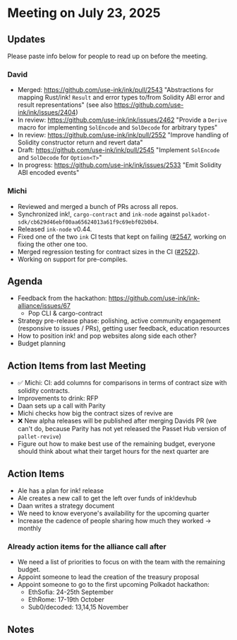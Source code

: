 # Meeting on July 23, 2025

## Updates
Please paste info below for people to read up on before the meeting.

### David
- Merged: https://github.com/use-ink/ink/pull/2543 "Abstractions for mapping Rust/ink! `Result` and error types to/from Solidity ABI error and result representations" (see also https://github.com/use-ink/ink/issues/2404)
- In review: https://github.com/use-ink/ink/issues/2462 "Provide a `Derive` macro for implementing `SolEncode` and `SolDecode` for arbitrary types"
- In review: https://github.com/use-ink/ink/pull/2552 "Improve handling of Solidity constructor return and revert data"
- Draft: https://github.com/use-ink/ink/pull/2545 "Implement `SolEncode` and `SolDecode` for `Option<T>`"
- In progress: https://github.com/use-ink/ink/issues/2533 "Emit Solidity ABI encoded events"

### Michi
- Reviewed and merged a bunch of PRs across all repos.
- Synchronized ink!, `cargo-contract` and `ink-node` against `polkadot-sdk/cb629d46ebf00aa65624013a61f9c69ebf02b0b4`.
- Released `ink-node` v0.44.
- Fixed one of the two `ink` CI tests that kept on failing ([#2547](https://github.com/use-ink/ink/pull/2547), working on fixing the other one too.
- Merged regression testing for contract sizes in the CI ([#2522](https://github.com/use-ink/ink/pull/2522)).
- Working on support for pre-compiles.

## Agenda
- Feedback from the hackathon: https://github.com/use-ink/ink-alliance/issues/67
  - Pop CLI & cargo-contract
- Strategy pre-release phase: polishing, active community engagement (responsive to issues / PRs), getting user feedback, education resources
- How to position ink! and pop websites along side each other?
- Budget planning

## Action Items from last Meeting
- ✅ Michi: CI: add columns for comparisons in terms of contract size with solidity contracts.
- Improvements to drink: RFP
- Daan sets up a call with Parity
- Michi checks how big the contract sizes of revive are
- ❌ New alpha releases will be published after merging Davids PR (we can't do, because Parity has not yet released the Passet Hub version of `pallet-revive`)
- Figure out how to make best use of the remaining budget, everyone should think about what their target hours for the next quarter are

## Action Items
- Ale has a plan for ink! release
- Ale creates a new call to get the left over funds of ink!devhub
- Daan writes a strategy document
- We need to know everyone's availability for the upcoming quarter
- Increase the cadence of people sharing how much they worked -> monthly

### Already action items for the alliance call after
- We need a list of priorities to focus on with the team with the remaining budget.
- Appoint someone to lead the creation of the treasury proposal
- Appoint someone to go to the first upcoming Polkadot hackathon:
  - EthSofia: 24-25th September
  - EthRome: 17-19th October
  - Sub0/decoded: 13,14,15 November

## Notes
